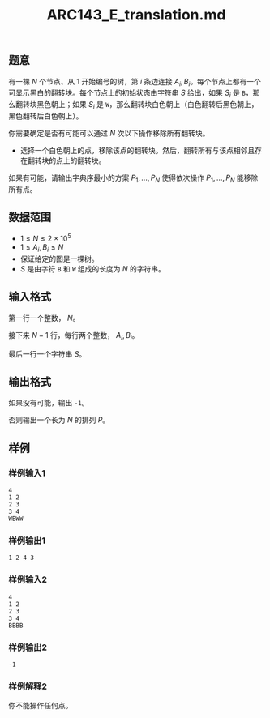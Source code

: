 ﻿---
title: "ARC143_E_translation.md"
tags: []
author: ""
created: ""
---

## 题意 

有一棵 $N$ 个节点、从 $1$ 开始编号的树，第 $i$ 条边连接 $A_i,B_i$。每个节点上都有一个可显示黑白的翻转块。每个节点上的初始状态由字符串 $S$ 给出，如果 $S_i$ 是 `B`，那么翻转块黑色朝上；如果 $S_i$ 是 `W`，那么翻转块白色朝上（白色翻转后黑色朝上，黑色翻转后白色朝上）。

你需要确定是否有可能可以通过 $N$ 次以下操作移除所有翻转块。

- 选择一个白色朝上的点，移除该点的翻转块。然后，翻转所有与该点相邻且存在翻转块的点上的翻转块。

如果有可能，请输出字典序最小的方案 $P_1,\dots,P_N$ 使得依次操作 $P_1,\dots,P_N$ 能移除所有点。

## 数据范围

- $1\le N\le 2\times 10^5$ 
- $1\le A_i,B_i\le N$
- 保证给定的图是一棵树。
- $S$ 是由字符 `B` 和 `W` 组成的长度为 $N$ 的字符串。

## 输入格式

第一行一个整数， $N$。

接下来 $N-1$ 行，每行两个整数， $A_i,B_i$。

最后一行一个字符串 $S$。

## 输出格式

如果没有可能，输出 `-1`。

否则输出一个长为 $N$ 的排列 $P$。

## 样例

### 样例输入1

```
4
1 2
2 3
3 4
WBWW
```

### 样例输出1

```
1 2 4 3 
```


### 样例输入2
```
4
1 2
2 3
3 4
BBBB
```

### 样例输出2
```
-1
```

### 样例解释2

你不能操作任何点。


